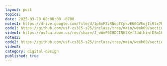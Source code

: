 ```yaml
---
layout: post
topics: 
date: 2025-03-20 08:00:00 -0700
notes1: https://drive.google.com/file/d/1p6oFZzRNopTCpkvEU6GVkojIi9tx7hq4/view?usp=sharing
code1: https://github.com/usf-cs315-s25/inclass/tree/main/week09/section01
video1: https://usfca.zoom.us/rec/share/J_wWmF6I8DCINKlXvf3uWthinfDSm1UmmzvvXuQKjduF39SrizW0Sy7HuSQHGcU._xvCIXGEclzjBi0O
notes2: 
code2: https://github.com/usf-cs315-s25/inclass/tree/main/week09/section02
video2: 
category: digital-design
published: true
---
```


